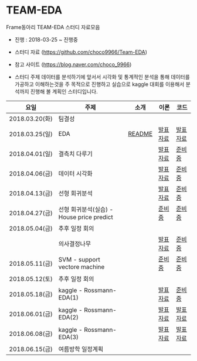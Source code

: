 # TEAM-EDA
Frame동아리 TEAM-EDA 스터디 자료모음
- 진행 : 2018-03-25 ~ 진행중

* 스터디 자료 (https://github.com/choco9966/Team-EDA)
* 참고 사이트 (https://blog.naver.com/choco_9966)

* 스터디 주제
데이터를 분석하기에 앞서서 시각화 및 통계적인 분석을 통해 데이터를 가공하고 이해하는것을 주 목적으로 진행하고 실습으로 kaggle 대회를 이용해서 분석까지 진행해 볼 계획인 스터디입니다.


|요일   |주제   |소개   |이론   |코드   |
|---|---|---|---|---|
|2018.03.20(화)|팀결성|
|2018.03.25(일)|EDA|[README](https://github.com/choco9966/Team-EDA/blob/master/1week/README.md)|[발표자료](https://github.com/choco9966/Team-EDA/blob/master/1week/1%EC%A3%BC%EC%9D%BC%EC%B0%A8.md)|[발표자료](https://github.com/choco9966/Team-EDA/blob/master/1week/1week%20%EC%8B%A4%EC%8A%B5.md)
|2018.04.01(일)|결측치 다루기||[발표자료](https://blog.naver.com/choco_9966/221241322294)|[준비중](https://blog.naver.com/choco_9966/221236770723)
|2018.04.06(금)|데이터 시각화||[발표자료](https://blog.naver.com/choco_9966/221243319507)|[준비중](https://blog.naver.com/choco_9966/221236770723)
|2018.04.13(금)|선형 회귀분석||[발표자료](https://blog.naver.com/choco_9966/221253617024)|[준비중](https://blog.naver.com/choco_9966/221236770723)
|2018.04.27(금)|선형 회귀분석(실습) - House price predict||[준비중](https://blog.naver.com/choco_9966/221253617024)|[준비중](https://blog.naver.com/choco_9966/221236770723)
|2018.05.04(금)|추후 일정 회의|||
||의사결정나무||[발표자료](https://blog.naver.com/choco_9966/221259946958)|[준비중](https://blog.naver.com/choco_9966/221236770723)
|2018.05.11(금)|SVM - support vectore machine||[준비중](https://blog.naver.com/choco_9966/221236770723)|[준비중](https://blog.naver.com/choco_9966/221236770723)
|2018.05.12(토)|추후 일정 회의|||
|2018.05.18(금)|kaggle - Rossmann-EDA(1)||[발표자료](https://www.kaggle.com/chocozzz/rossmann-eda/notebook)|[준비중](https://blog.naver.com/choco_9966/221236770723)
|2018.06.01(금)|kaggle - Rossmann-EDA(2)||[발표자료](https://blog.naver.com/choco_9966/221236770723)|[발표자료](https://blog.naver.com/choco_9966/221236770723)
|2018.06.08(금)|kaggle - Rossmann-EDA(3)||[발표자료](https://blog.naver.com/choco_9966/221236770723)|[발표자료](https://blog.naver.com/choco_9966/221236770723)
|2018.06.15(금)|여름방학 일정계획|||

